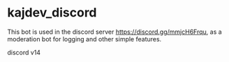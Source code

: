 # kajdev_discord
This bot is used in the discord server https://discord.gg/mmjcH6Frqu, as a moderation bot for logging and other simple features.

discord v14
